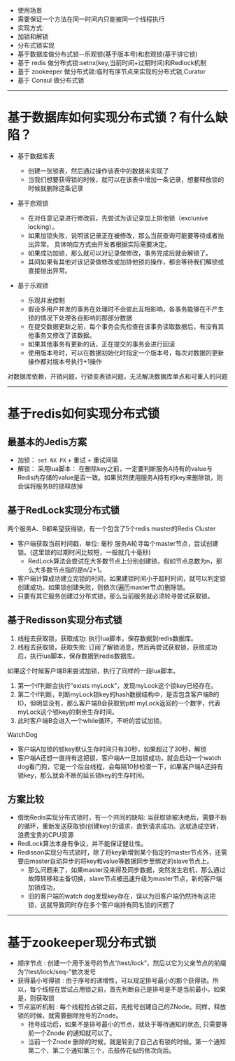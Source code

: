 - 使用场景
 - 需要保证一个方法在同一时间内只能被同一个线程执行
- 实现方式:
 - 加锁和解锁
- 分布式锁实现
 - 基于数据库做分布式锁--乐观锁(基于版本号)和悲观锁(基于排它锁)
 - 基于 redis 做分布式锁:setnx(key,当前时间+过期时间)和Redlock机制
 - 基于 zookeeper 做分布式锁:临时有序节点来实现的分布式锁,Curator
 - 基于 Consul 做分布式锁

----
# 基于数据库如何实现分布式锁？有什么缺陷？

* 基于数据库表
  * 创建一张锁表，然后通过操作该表中的数据来实现了
  *  当我们想要获得锁的时候，就可以在该表中增加一条记录，想要释放锁的时候就删除这条记录

* 基于悲观锁
  * 在对任意记录进行修改前，先尝试为该记录加上排他锁（exclusive locking）。
  * 如果加锁失败，说明该记录正在被修改，那么当前查询可能要等待或者抛出异常。 具体响应方式由开发者根据实际需要决定。
  * 如果成功加锁，那么就可以对记录做修改，事务完成后就会解锁了。
  * 其间如果有其他对该记录做修改或加排他锁的操作，都会等待我们解锁或直接抛出异常。

* 基于乐观锁
  *  乐观并发控制
    *  假设多用户并发的事务在处理时不会彼此互相影响，各事务能够在不产生锁的情况下处理各自影响的那部分数据
    *  在提交数据更新之前，每个事务会先检查在该事务读取数据后，有没有其他事务又修改了该数据。
    *  如果其他事务有更新的话，正在提交的事务会进行回滚
  * 使用版本号时，可以在数据初始化时指定一个版本号，每次对数据的更新操作都对版本号执行+1操作
   
   
对数据库依赖，开销问题，行锁变表锁问题，无法解决数据库单点和可重入的问题

---
# 基于redis如何实现分布式锁

## 最基本的Jedis方案

* 加锁： `set NX PX` + 重试 + 重试间隔
* 解锁： 采用lua脚本： 在删除key之前，一定要判断服务A持有的value与Redis内存储的value是否一致。如果贸然使用服务A持有的key来删除锁，则会误将服务B的锁释放掉

## 基于RedLock实现分布式锁

两个服务A、B都希望获得锁，有一个包含了5个redis master的Redis Cluster
* 客户端获取当前时间戳，单位: 毫秒 服务A轮寻每个master节点，尝试创建锁。(这里锁的过期时间比较短，一般就几十毫秒) 
  * RedLock算法会尝试在大多数节点上分别创建锁，假如节点总数为n，那么大多数节点指的是n/2+1。
* 客户端计算成功建立完锁的时间，如果建锁时间小于超时时间，就可以判定锁创建成功。如果锁创建失败，则依次(遍历master节点)删除锁。
* 只要有其它服务创建过分布式锁，那么当前服务就必须轮寻尝试获取锁。

##  基于Redisson实现分布式锁

1. 线程去获取锁，获取成功: 执行lua脚本，保存数据到redis数据库。
2. 线程去获取锁，获取失败: 订阅了解锁消息，然后再尝试获取锁，获取成功后，执行lua脚本，保存数据到redis数据库。


如果这个时候客户端B来尝试加锁，执行了同样的一段lua脚本。
1. 第一个if判断会执行“exists myLock”，发现myLock这个锁key已经存在。
2. 第二个if判断，判断myLock锁key的hash数据结构中，是否包含客户端B的ID，但明显没有，那么客户端B会获取到pttl myLock返回的一个数字，代表myLock这个锁key的剩余生存时间。
3. 此时客户端B会进入一个while循环，不听的尝试加锁。

WatchDog
* 客户端A加锁的锁key默认生存时间只有30秒，如果超过了30秒，解锁
* 客户端A还想一直持有这把锁，客户端A一旦加锁成功，就会启动一个watch dog看门狗，它是一个后台线程，会每隔10秒检查一下，如果客户端A还持有锁key，那么就会不断的延长锁key的生存时间。


## 方案比较
* 借助Redis实现分布式锁时，有一个共同的缺陷: 当获取锁被决绝后，需要不断的循环，重新发送获取锁(创建key)的请求，直到请求成功。这就造成空转，浪费宝贵的CPU资源
* RedLock算法本身有争议，并不能保证健壮性。
* Redisson实现分布式锁时，除了将key新增到某个指定的master节点外，还需要由master自动异步的将key和value等数据同步至绑定的slave节点上。
  * 那么问题来了，如果master没来得及同步数据，突然发生宕机，那么通过故障转移和主备切换，slave节点被迅速升级为master节点，新的客户端加锁成功，
  * 旧的客户端的watch dog发现key存在，误以为旧客户端仍然持有这把锁，这就导致同时存在多个客户端持有同名锁的问题了

----
# 基于zookeeper现分布式锁

* 顺序节点 : 创建一个用于发号的节点“/test/lock”，然后以它为父亲节点的前缀为“/test/lock/seq-”依次发号
* 获得最小号得锁 : 由于序号的递增性，可以规定排号最小的那个获得锁。所以，每个线程在尝试占用锁之前，首先判断自己是排号是不是当前最小，如果是，则获取锁
* 节点监听机制 : 每个线程抢占锁之前，先抢号创建自己的ZNode。同样，释放锁的时候，就需要删除抢号的Znode。
  * 抢号成功后，如果不是排号最小的节点，就处于等待通知的状态, 只需要等前一个Znode 的通知就可以了。
  * 当前一个Znode 删除的时候，就是轮到了自己占有锁的时候。第一个通知第二个、第二个通知第三个，击鼓传花似的依次向后。
